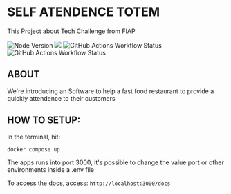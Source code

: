 # SELF ATENDENCE TOTEM

This Project about Tech Challenge from FIAP

<img alt="Node Version" src="https://img.shields.io/badge/Node_Version-20.18-green">
<img src="https://img.shields.io/github/actions/workflow/status/evilfeeh/self-attendence-totem/node.js.yml?label=Node%20Build">
<img alt="GitHub Actions Workflow Status" src="https://img.shields.io/github/actions/workflow/status/evilfeeh/self-attendence-totem/dependency-review.yml?label=Dependecy%20Review">
<img alt="GitHub Actions Workflow Status" src="https://img.shields.io/github/actions/workflow/status/evilfeeh/self-attendence-totem/codeql.yml?label=Code%20Security">

## ABOUT

We're introducing an Software to help a fast food restaurant to provide a quickly attendence to their customers

## HOW TO SETUP:

In the terminal, hit:

```bash
docker compose up
```

The apps runs into port 3000, it's possible to change the value port or other environments inside a .env file

To access the docs, access:
`http://localhost:3000/docs`
